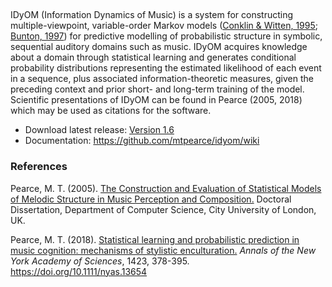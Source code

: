 ##

IDyOM (Information Dynamics of Music) is a system for constructing multiple-viewpoint, variable-order Markov models ([Conklin & Witten, 1995](https://doi.org/10.1080/09298219508570672); [Bunton, 1997](https://doi.org/10.1093/comjnl/40.2_and_3.76)) for predictive modelling of probabilistic structure in symbolic, sequential auditory domains such as music. IDyOM acquires knowledge about a domain through statistical learning and generates conditional probability distributions representing the estimated likelihood of each event in a sequence, plus associated information-theoretic measures, given the preceding context and prior short- and long-term training of the model. Scientific presentations of IDyOM can be found in Pearce (2005, 2018) which may be used as citations for the software.

* Download latest release: [Version 1.6](https://github.com/mtpearce/idyom/archive/v1.6.zip) 
* Documentation: <https://github.com/mtpearce/idyom/wiki>

### References

Pearce, M. T. (2005). [The Construction and Evaluation of Statistical Models of Melodic Structure in Music Perception and Composition.](http://webprojects.eecs.qmul.ac.uk/marcusp/papers/Pearce2005.pdf) Doctoral Dissertation, Department of Computer Science, City University of London, UK.

Pearce, M. T. (2018). [Statistical learning and probabilistic prediction in music cognition: mechanisms of stylistic enculturation.](http://webprojects.eecs.qmul.ac.uk/marcusp/papers/Pearce2018.pdf) _Annals of the New York Academy of Sciences_, 1423, 378-395. https://doi.org/10.1111/nyas.13654

